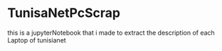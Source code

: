# TunisaNetPcScrap
this is a jupyterNotebook that i made to extract the description of each Laptop of tunisianet 

